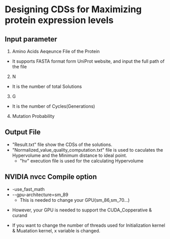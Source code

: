 Designing CDSs for Maximizing protein expression levels
==
Input parameter
--
1. Amino Acids Aeqeunce File of the Protein
- It supports FASTA format form UniProt website, and input the full path of the file
2. N
- It is the number of total Solutions
3. G
- It is the number of Cycles(Generations)
4. Mutation Probability

Output File
--
- "Result.txt" file show the CDSs of the solutions. 
- "Normalized_value_quality_computation.txt" file is used to caculates the Hypervolume and the Minimum distance to ideal point.
    - "hv" execution file is used for the calculating Hypervolume


NVIDIA nvcc Compile option
--
- -use_fast_math
- --gpu-architecture=sm_89
    - This is needed to change your GPU(sm_86,sm_70...)
+ However, your GPU is needed to support the CUDA_Copperative & curand

+ If you want to change the number of threads used for Initialization kernel & Muatation kernel, x variable is changed.